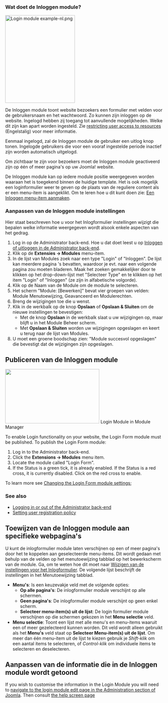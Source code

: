 <!-- Filename: Customising_the_Login_Form_module / Display title: Aanpassen van de Inloggen module -->

### Wat doet de Inloggen module?

<img
src="https://docs.joomla.org/images/1/1d/Login_module_example-nl.png"
class="thumbimage" decoding="async" data-file-width="222"
data-file-height="279" width="222" height="279"
alt="Login module example-nl.png" />

De Inloggen module toont website bezoekers een formulier met velden voor
de gebruikersnaam en het wachtwoord. Zo kunnen zijn inloggen op de
website. Ingelogd hebben zij toegang tot aanvullende mogelijkheden.
Welke dit zijn kan apart worden ingesteld. Zie
<a href="https://forum.joomla.org/viewtopic.php?t=376371"
class="external text" target="_blank"
rel="noreferrer noopener">restricting user access to resources</a>
(Engelstalig) voor meer informatie.

Eenmaal ingelogd, zal de Inloggen module de gebruiker een uitlog knop
tonen. Ingelogde gebruikers die voor een vooraf ingestelde periode
inactief zijn worden automatisch uitgelogd.

Om zichtbaar te zijn voor bezoekers moet de Inloggen module geactiveerd
zijn op één of meer pagina's op uw Joomla! website.

De Inloggen module kan op iedere module positie weergegeven worden
waaraan het is toegekend binnen de huidige template. Het is ook mogelijk
een loginformulier weer te geven op de plaats van de reguliere content
als er een menu-item is aangeklikt. Om te leren hoe u dit kunt doen zie:
[Een Inloggen menu-item
aanmaken](https://docs.joomla.org/Screen.menus.edit.15#Internal_Link_-_User "Special:MyLanguage/Screen.menus.edit.15").

### Aanpassen van de Inloggen module instellingen

Hier staat beschreven hoe u voor het Inlogformulier instellingen wijzigt
die bepalen welke informatie weergegeven wordt alsook enkele aspecten
van het gedrag.

1.  Log in op de Administrator back-end. Hoe u dat doet leest u op
    [Inloggen of uitloggen in de Administrator
    back-end](https://docs.joomla.org/Logging_in_or_out_of_the_Administrator_back-end "Special:MyLanguage/Logging in or out of the Administrator back-end").
2.  Klik op de **Extensies **→** Modules** menu-item.
3.  In de lijst van Modules zoek naar een type "Login" of "Inloggen". De
    lijst kan meerdere pagina 's bevatten, waardoor je evt. naar een
    volgende pagina zou moeten bladeren. Maak het zoeken gemakkelijker
    door te klikken op het drop-down-lijst met "Selecteer Type" en te
    klikken op het item "Login" of "Inloggen" (ze zijn in alfabetische
    volgorde).
4.  Klik op de Naam van de Module om de module te selecteren.
5.  Het scherm "Module: \[Bewerken\]" bevat vier groepen van velden:
    Module Menutoewijzing, Geavanceerd en Modulerechten.
6.  Breng de wijzigingen toe die u wenst.
7.  Klik in de werkbalk op de knop **Opslaan** of **Opslaan & Sluiten**
    om de nieuwe instellingen te bevestigen:
    - Met de knop **Opslaan** in de werkbalk slaat u uw wijzigingen op,
      maar blijft u in het Module Beheer scherm.
    - Met **Opslaan & Sluiten** worden uw wijzigingen opgeslagen en
      keert u terug naar de lijst van Modules.
8.  U moet een groene boodschap zien: "Module succesvol opgeslagen" die
    bevestigt dat de wijzigingen zijn opgeslagen.

## Publiceren van de Inloggen module

<img
src="https://docs.joomla.org/images/thumb/b/b5/Login_module_j39.png/300px-Login_module_j39.png"
class="thumbimage" decoding="async"
srcset="https://docs.joomla.org/images/thumb/b/b5/Login_module_j39.png/450px-Login_module_j39.png 1.5x, https://docs.joomla.org/images/thumb/b/b5/Login_module_j39.png/600px-Login_module_j39.png 2x"
data-file-width="900" data-file-height="520" width="300" height="173" />
<a href="https://docs.joomla.org/File:Login_module_j39.png"
class="internal" title="Enlarge"></a>Login Module in Module Manager

To enable Login functionality on your website, the Login Form module
must be published. To publish the Login Form module:

1.  Log in to the Administrator back-end.
2.  Click the **Extensions **→** Modules** menu item.
3.  Locate the module called "Login Form".
4.  If the Status is a green tick, it is already enabled. If the Status
    is a red cross, it is currently disabled. Click on the red cross to
    enable.

To learn more see [Changing the Login Form module
settings](https://docs.joomla.org/Changing_the_Login_Form_module_settings "Special:MyLanguage/Changing the Login Form module settings");

### See also

- [Logging in or out of the Administrator
  back-end](https://docs.joomla.org/J3.x:Logging_in_or_out_of_the_Administrator_back-end "Special:MyLanguage/J3.x:Logging in or out of the Administrator back-end")
- [Setting user registration
  policy](https://docs.joomla.org/Setting_user_registration_policy "Special:MyLanguage/Setting user registration policy")

## Toewijzen van de Inloggen module aan specifieke webpagina's

U kunt de inlogformulier module laten verschijnen op een of meer
pagina's door het te koppelen aan geselecteerde menu-items. Dit wordt
gedaan met behulp van de velden op het menutoewijzing tabblad op het
bewerkscherm van de module. Ga, om te weten hoe dit moet naar [Wijzigen
van de instellingen voor het
Inlogformulier](https://docs.joomla.org/Changing_the_Login_Form_module_settings "Special:MyLanguage/Changing the Login Form module settings").
De volgende lijst beschrijft de instellingen in het Menutoewijzing
tabblad.

- **Menu's**: Is een keuzevakje veld met de volgende opties:
  - **Op alle pagina's**: De inlogformulier module verschijnt op alle
    schermen.
  - **Geen pagina's**: De inlogformulier module verschijnt op geen enkel
    scherm.
  - **Selecteer menu-item(s) uit de lijst**: De login formulier module
    verschijnen op die schermen gekozen in het **Menu selectie** veld.
- **Menu selectie**: Toont een lijst met alle menu's en menu-items
  waaruit een of meer gezelecteerd kunnen worden. Dit veld wordt alleen
  gebruikt als het **Menu's** veld staat op **Selecteer Menu-item(s) uit
  de lijst**. Om meer dan één menu-item uit de lijst te kiezen gebruik
  je *Shift-klik* om een aantal items te selecteren, of *Control-klik*
  om individuele items te selecteren en deselecteren.

## Aanpassen van de informatie die in de Inloggen module wordt getoond

If you wish to customise the information in the Login Module you will
need to [navigate to the login module edit page in the Administration
section of
Joomla](https://docs.joomla.org/Changing_the_Login_Form_module_settings "Changing the Login Form module settings").
Then consult [the help screen
page](https://docs.joomla.org/Help310:Extensions_Module_Manager_Login "Help310:Extensions Module Manager Login")
